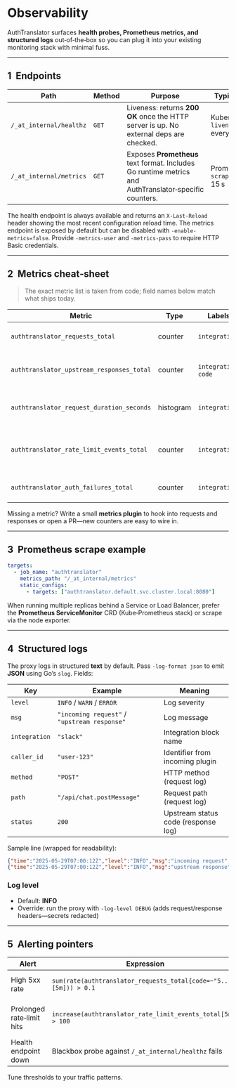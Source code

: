 # Observability

AuthTranslator surfaces **health probes, Prometheus metrics, and structured logs** out‑of‑the‑box so you can plug it into your existing monitoring stack with minimal fuss.

---

## 1  Endpoints

| Path                    | Method | Purpose                                                                                               | Typical probe                         |
| ----------------------- | ------ | ----------------------------------------------------------------------------------------------------- | ------------------------------------- |
| `/_at_internal/healthz` | `GET`  | Liveness: returns **200 OK** once the HTTP server is up. No external deps are checked.                | Kubernetes `livenessProbe` every 10 s |
| `/_at_internal/metrics` | `GET`  | Exposes **Prometheus** text format. Includes Go runtime metrics and AuthTranslator‑specific counters. | Prometheus `scrape_interval` 15 s     |

The health endpoint is always available and returns an `X-Last-Reload` header
showing the most recent configuration reload time. The metrics endpoint is
exposed by default but can be disabled with `-enable-metrics=false`. Provide
`-metrics-user` and `-metrics-pass` to require HTTP Basic credentials.

---

## 2  Metrics cheat‑sheet

> The exact metric list is taken from code; field names below match what ships today.

| Metric                                    | Type      | Labels                | Description                                      |
| ----------------------------------------- | --------- | --------------------- | ------------------------------------------------ |
| `authtranslator_requests_total`           | counter   | `integration`         | Total requests processed per integration.        |
| `authtranslator_upstream_responses_total` | counter   | `integration`, `code` | HTTP status codes returned by upstreams.         |
| `authtranslator_request_duration_seconds` | histogram | `integration`         | Histogram of upstream request latency.           |
| `authtranslator_rate_limit_events_total`  | counter   | `integration`         | Incremented when a request is rejected with 429. |
| `authtranslator_auth_failures_total`      | counter   | `integration`         | Authentication plugin failures.                  |

Missing a metric? Write a small **metrics plugin** to hook into requests and responses or open a PR—new counters are easy to wire in.

---

## 3  Prometheus scrape example

```yaml
targets:
  - job_name: "authtranslator"
    metrics_path: "/_at_internal/metrics"
    static_configs:
      - targets: ["authtranslator.default.svc.cluster.local:8080"]
```

When running multiple replicas behind a Service or Load Balancer, prefer the **Prometheus ServiceMonitor** CRD (Kube‑Prometheus stack) or scrape via the node exporter.

---

## 4  Structured logs

The proxy logs in structured **text** by default. Pass
`-log-format json` to emit **JSON** using Go’s `slog`. Fields:

| Key           | Example                                      | Meaning                             |
| ------------- | -------------------------------------------- | ----------------------------------- |
| `level`       | `INFO` / `WARN` / `ERROR`                    | Log severity                        |
| `msg`         | `"incoming request"` / `"upstream response"` | Log message                         |
| `integration` | `"slack"`                                    | Integration block name              |
| `caller_id`   | `"user-123"`                                 | Identifier from incoming plugin     |
| `method`      | `"POST"`                                     | HTTP method (request log)           |
| `path`        | `"/api/chat.postMessage"`                    | Request path (request log)          |
| `status`      | `200`                                        | Upstream status code (response log) |

Sample line (wrapped for readability):

```json
{"time":"2025-05-29T07:00:12Z","level":"INFO","msg":"incoming request","method":"POST","integration":"slack","path":"/api/chat.postMessage","caller_id":"user-123"}
{"time":"2025-05-29T07:00:12Z","level":"INFO","msg":"upstream response","integration":"slack","status":200}
```

### Log level

- Default: **INFO**
- Override: run the proxy with `-log-level DEBUG` (adds request/response headers—secrets redacted)

---

## 5  Alerting pointers

| Alert                     | Expression                                                        | Rationale                        |
| ------------------------- | ----------------------------------------------------------------- | -------------------------------- |
| High 5xx rate             | `sum(rate(authtranslator_requests_total{code=~"5.."}[5m])) > 0.1` | Upstream failures or mis‑config. |
| Prolonged rate‑limit hits | `increase(authtranslator_rate_limit_events_total[5m]) > 100`      | Callers need higher quota.       |
| Health endpoint down      | Blackbox probe against `/_at_internal/healthz` fails              | Pod crash or network break.      |

Tune thresholds to your traffic patterns.
